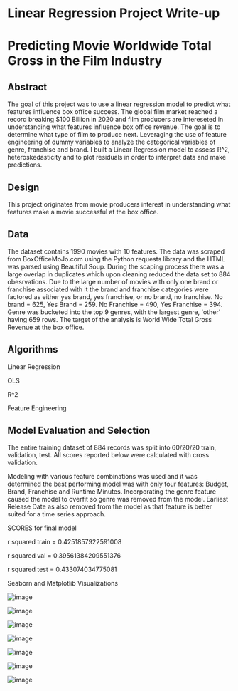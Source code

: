 
# Linear Regression Project Write-up
# Predicting Movie Worldwide Total Gross in the Film Industry

## Abstract
The goal of this project was to use a linear regression model to predict what features influence box office success.  The global film market reached a record breaking $100 Billion in 2020 and film producers are intereseted in understanding what features influence box office revenue.  The goal is to determine what type of film to produce next.  Leveraging the use of feature engineering of dummy variables to analyze the categorical variables of genre, franchise and brand.  I built a Linear Regression model to assess R^2, heteroskedasticity and to plot residuals in order to interpret data and make predictions.  

## Design
This project originates from movie producers interest in understanding what features make a movie successful at the box office.  

## Data
The dataset contains 1990 movies with 10 features. The data was scraped from BoxOfficeMoJo.com using the Python requests library and the HTML was parsed using Beautiful Soup.  During the scaping process there was a large overlap in duplicates which upon cleaning reduced the data set to 884 obesrvations. Due to the large number of movies with only one brand or franchise associated with it the brand and franchise categories were factored as either yes brand, yes franchise, or no brand, no franchise.  No brand = 625, Yes Brand = 259.  No Franchise = 490, Yes Franchise = 394.  Genre was bucketed into the top 9 genres, with the largest genre, 'other' having 659 rows.  The target of the analysis is World Wide Total Gross Revenue at the box office. 

## Algorithms
Linear Regression

OLS

R^2

Feature Engineering

## Model Evaluation and Selection

The entire training dataset of 884 records was split into 60/20/20 train, validation, test. All scores reported below were calculated with cross validation. 

Modeling with various feature combinations was used and it was determined the best performing model was with only four features: Budget, Brand, Franchise and Runtime Minutes. Incorporating the genre feature caused the model to overfit so genre was removed from the model.  Earliest Release Date as also removed from the model as that feature is better suited for a time series approach.


SCORES for final model

r squared train = 0.4251857922591008

r squared val = 0.39561384209551376

r squared test = 0.433074034775081

Seaborn and Matplotlib Visualizations

![image](https://user-images.githubusercontent.com/18155025/141036110-9e5915c8-f74a-4363-888b-0c1d8b252cc8.png)

![image](https://user-images.githubusercontent.com/18155025/141036234-5a9a1afb-4e64-4396-ba92-31bf6949deb6.png)

![image](https://user-images.githubusercontent.com/18155025/141036156-cf2a5187-8255-4d03-acd4-638ecf19e440.png)

![image](https://user-images.githubusercontent.com/18155025/141035874-573d4259-d8e2-4517-af0d-4840444b27a4.png)

![image](https://user-images.githubusercontent.com/18155025/141036054-306601b1-bd94-4f8d-90bf-c873c0868319.png)

![image](https://user-images.githubusercontent.com/18155025/141036082-d883992a-2404-46f4-96ac-93480e7c0cac.png)

![image](https://user-images.githubusercontent.com/18155025/141036132-da122a0f-bd49-4be8-9214-ecbd68d4892e.png)




